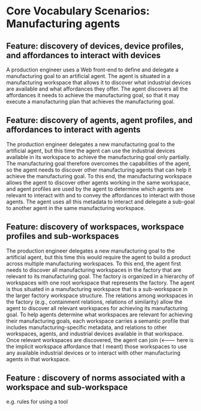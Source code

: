 # Core Vocabulary Scenarios: Manufacturing agents

## Feature: discovery of devices, device profiles, and affordances to interact with devices
A production engineer uses a Web front-end to define and delegate a manufacturing goal to an artificial agent. The agent is situated in a manufacturing workspace that allows it to discover what industrial devices are available and what affordances they offer. The agent discovers all the affordances it needs to achieve the manufacturing goal, so that it may execute a manufacturing plan that achieves the manufacturing goal.

## Feature: discovery of agents, agent profiles, and affordances to interact with agents
The production engineer delegates a new manufacturing goal to the artificial agent, but this time the agent can use the industrial devices available in its workspace to achieve the manufacturing goal only partially. The manufacturing goal therefore overcomes the capabilities of the agent, so the agent needs to discover other manufacturing agents that can help it achieve the manufacturing goal. To this end, the manufacturing workspace allows the agent to discover other agents working in the same workspace, and agent profiles are used by the agent to determine which agents are relevant to interact with and to convey the affordances to interact with those agents. The agent uses all this metadata to interact and delegate a sub-goal to another agent in the same manufacturing workspace.

## Feature: discovery of workspaces, workspace profiles and sub-workspaces
The production engineer delegates a new manufacturing goal to the artificial agent, but this time this would require the agent to build a product across multiple manufacturing workspaces. To this end, the agent first needs to discover all manufacturing workspaces in the factory that are relevant to its manufacturing goal. The factory is organized in a hierarchy of workspaces with one root workspace that represents the factory. The agent is thus situated in a manufacturing workspace that is a sub-workspace in the larger factory workspace structure. The relations among workspaces in the factory (e.g., containment relations, relations of similarity) allow the agent to discover all relevant workspaces for achieving its manufacturing goal. To help agents determine what workspaces are relevant for achieving their manufacturing goals, each workspace carries a semantic profile that includes manufacturing-specific metadata, and relations to other workspaces, agents, and industrial devices available in that workspace. Once relevant workspaces are discovered, the agent can join (<--- here is the implicit workspace affordance that I meant) those workspaces to use any available industrial devices or to interact with other manufacturing agents in that workspace.


## Feature : discovery of norms associated with a workspace and sub-workspace

e.g. rules for using a tool